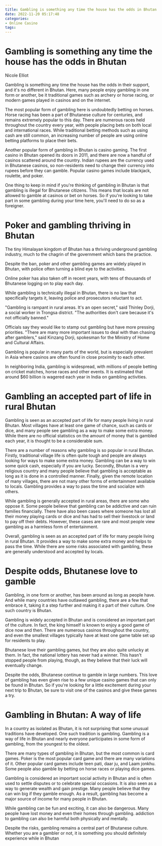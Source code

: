 ```yaml
---
title: Gambling is something any time the house has the odds in Bhutan
date: 2022-11-20 05:17:48
categories:
- Online Casino
tags:
---
```



#  Gambling is something any time the house has the odds in Bhutan
 Nicole Elliot

Gambling is something any time the house has the odds in their support, and it's no different in Bhutan. Here, many people enjoy gambling in one form or another, be it traditional games such as archery or horse racing, or modern games played in casinos and on the internet.

The most popular form of gambling here is undoubtedly betting on horses. Horse racing has been a part of Bhutanese culture for centuries, and remains extremely popular to this day. There are numerous races held throughout the country every year, with people placing bets on both local and international races. While traditional betting methods such as using cash are still common, an increasing number of people are using online betting platforms to place their bets.

Another popular form of gambling in Bhutan is casino gaming. The first casino in Bhutan opened its doors in 2011, and there are now a handful of casinos scattered around the country. Indian rupees are the currency used in Bhutanese casinos, so non-residents need to change their currency into rupees before they can gamble. Popular casino games include blackjack, roulette, and poker.

One thing to keep in mind if you're thinking of gambling in Bhutan is that gambling is illegal for Bhutanese citizens. This means that locals are not allowed to gamble at casinos or bet on horses. So if you're looking to take part in some gambling during your time here, you'll need to do so as a foreigner.

#  Poker and gambling thriving in Bhutan

The tiny Himalayan kingdom of Bhutan has a thriving underground gambling industry, much to the chagrin of the government which bans the practice.

Despite the ban, poker and other gambling games are widely played in Bhutan, with police often turning a blind eye to the activities.

Online poker has also taken off in recent years, with tens of thousands of Bhutanese logging on to play each day.

While gambling is technically illegal in Bhutan, there is no law that specifically targets it, leaving police and prosecutors reluctant to act.

"Gambling is rampant in rural areas. It's an open secret," said Thinley Dorji, a social worker in Trongsa district. "The authorities don't care because it's not officially banned."

Officials say they would like to stamp out gambling but have more pressing priorities. "There are many more important issues to deal with than chasing after gamblers," said Kinzang Dorji, spokesman for the Ministry of Home and Cultural Affairs.

Gambling is popular in many parts of the world, but is especially prevalent in Asia where casinos are often found in close proximity to each other.

In neighboring India, gambling is widespread, with millions of people betting on cricket matches, horse races and other events. It is estimated that around $60 billion is wagered each year in India on gambling activities.

#  Gambling an accepted part of life in rural Bhutan

Gambling is seen as an accepted part of life for many people living in rural Bhutan. Most villages have at least one game of chance, such as cards or dice, and many people see gambling as a way to make some extra money. While there are no official statistics on the amount of money that is gambled each year, it is thought to be a considerable sum.

There are a number of reasons why gambling is so popular in rural Bhutan. Firstly, traditional village life is often quite tough and people are always looking for ways to make some extra money. Gambling can be a way to win some quick cash, especially if you are lucky. Secondly, Bhutan is a very religious country and many people believe that gambling is acceptable as long as it is done in a controlled manner. Finally, given the remote location of many villages, there are not many other forms of entertainment available to locals. Gambling provides a way to pass the time and socialize with others.

While gambling is generally accepted in rural areas, there are some who oppose it. Some people believe that gambling can be addictive and can ruin families financially. There have also been cases where someone has lost all their money playing cards or dice and has had to sell their livestock or land to pay off their debts. However, these cases are rare and most people view gambling as a harmless form of entertainment.

Overall, gambling is seen as an accepted part of life for many people living in rural Bhutan. It provides a way to make some extra money and helps to pass the time. While there are some risks associated with gambling, these are generally understood and accepted by locals.

#  Despite odds, Bhutanese love to gamble

Gambling, in one form or another, has been around as long as people have. And while many countries have outlawed gambling, there are a few that embrace it, taking it a step further and making it a part of their culture. One such country is Bhutan.

Gambling is widely accepted in Bhutan and is considered an important part of the culture. In fact, the king himself is known to enjoy a good game of dice now and then. There are numerous casinos throughout the country, and even the smallest villages typically have at least one game table set up for residents to play.

Bhutanese love their gambling games, but they are also quite unlucky at them. In fact, the national lottery has never had a winner. This hasn't stopped people from playing, though, as they believe that their luck will eventually change.

Despite the odds, Bhutanese continue to gamble in large numbers. This love of gambling has even given rise to a few unique casino games that can only be found in Bhutan. So if you're looking for a little excitement during your next trip to Bhutan, be sure to visit one of the casinos and give these games a try.

#  Gambling in Bhutan: A way of life

In a country as isolated as Bhutan, it is not surprising that some unusual traditions have developed. One such tradition is gambling. Gambling is a way of life in Bhutan and nearly everyone participates in some form of gambling, from the youngest to the oldest.

There are many types of gambling in Bhutan, but the most common is card games. Poker is the most popular card game and there are many variations of it. Other popular card games include teen pati, daar ju, and Laаm jonkhu. Some people also gamble by betting on horse races or playing dice games.

Gambling is considered an important social activity in Bhutan and is often used to settle disputes or to celebrate special occasions. It is also seen as a way to generate wealth and gain prestige. Many people believe that they can win big if they gamble enough. As a result, gambling has become a major source of income for many people in Bhutan.

While gambling can be fun and exciting, it can also be dangerous. Many people have lost money and even their homes through gambling. addiction to gambling can also be harmful both physically and mentally.

Despite the risks, gambling remains a central part of Bhutanese culture. Whether you are a gambler or not, it is something you should definitely experience while in Bhutan